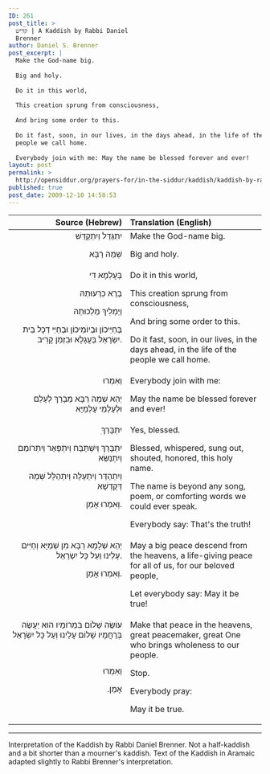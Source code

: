 ```yaml
---
ID: 261
post_title: >
  קדיש | A Kaddish by Rabbi Daniel
  Brenner
author: Daniel S. Brenner
post_excerpt: |
  Make the God-name big.
  
  Big and holy.
  
  Do it in this world,
  
  This creation sprung from consciousness,
  
  And bring some order to this.
  
  Do it fast, soon, in our lives, in the days ahead, in the life of the
  people we call home.
  
  Everybody join with me: May the name be blessed forever and ever!
layout: post
permalink: >
  http://opensiddur.org/prayers-for/in-the-siddur/kaddish/kaddish-by-rabbi-daniel-brenner/
published: true
post_date: 2009-12-10 14:58:53
---
```

<table style="margin-left: auto;margin-right: auto;" class="draggable">
<thead><tr><th id="x" style="text-align: right;">Source (Hebrew)</th><th style="text-align: left;">Translation (English)</th></tr></thead>
<tbody>
<tr><td style="vertical-align:top;" width="46%">
<div class="liturgy" style="text-align: right;"><span lang="he">
יִתְגַּדַּל וְיִתְקַדַּשׁ 

שְׁמֵהּ רַבָּא
</span></div></td>

<td style="vertical-align:top;" width="53%"><div class="english">
Make the God-name big.

Big and holy.
</div></td>
</tr>


<tr><td style="vertical-align:top;" width="46%">
<div class="liturgy" style="text-align: right;"><span lang="he">
בְּעָלְמָא דִּי 

בְרָא כִרְעוּתֵהּ 

וְיַמְלִיךְ מַלְכוּתֵהּ 

בְּחַיֵּיכוֹן וּבְיוֹמֵיכוֹן וּבְחַיֵּי דְכָל בֵּית יִשְׂרָאֵל בַּעֲגָלָא וּבִזְמַן קָרִיב.
</span></div></td>

<td style="vertical-align:top;" width="53%"><div class="english">
Do it in this world,

This creation sprung from consciousness,

And bring some order to this.

Do it fast, soon, in our lives, in the days ahead, in the life of the people we call home.
</div></td>
</tr>


<tr><td style="vertical-align:top;" width="46%">
<div class="liturgy" style="text-align: right;"><span lang="he">
וְאִמְרוּ 

יְהֵא שְׁמֵהּ רַבָּא מְבָרַךְ לְעָלַם וּלְעָלְמֵי עָלְמַיָּא
</span></div></td>

<td style="vertical-align:top;" width="53%"><div class="english">
Everybody join with me: 

May the name be blessed forever and ever!
</div></td>
</tr>


<tr><td style="vertical-align:top;" width="46%">
<div class="liturgy" style="text-align: right;"><span lang="he">
ִיִתְבָּרַךְ 

ִיִתְבָּרַךְ וְיִשְׁתַּבַּח וְיִתְפָּאַר וְיִתְרוֹמַם וְיִתְנַשֵּׂא ‏

וְיִתְהַדַּר וְיִתְעַלֶּה וְיִתְהַלַּל שְׁמֵהּ דְּקֻדְשָׁא 

וְאִמְרוּ אָמֵן.
</span></div></td>

<td style="vertical-align:top;" width="53%"><div class="english">
Yes, blessed.

Blessed, whispered, sung out, shouted, honored, this holy name.

The name is beyond any song, poem, or comforting words we could ever speak.

Everybody say: That's the truth!
</div></td>
</tr>


<tr><td style="vertical-align:top;" width="46%">
<div class="liturgy" style="text-align: right;"><span lang="he">
יְהֵא שְׁלָמָא רַבָּא מִן שְׁמַיָּא וְחַיִּים עָלֵינוּ וְעַל כָּל יִשְׂרָאֵל. 

וְאִמְרוּ אָמֵן.
</span></div></td>

<td style="vertical-align:top;" width="53%"><div class="english">
May a big peace descend from the heavens, a life-giving peace for all of us, for our beloved people,

Let everybody say: May it be true!
</div></td>
</tr>


<tr><td style="vertical-align:top;" width="46%">
<div class="liturgy" style="text-align: right;"><span lang="he">
עוֹשֶׂה שָׁלוֹם בִּמְרוֹמָיו הוּא יַעֲשֶׂה בְּרַחֲמָיו שָׁלוֹם עָלֵינוּ וְעַל כָּל יִשְׂרָאֵל  

&nbsp;

וְאִמְרוּ

אָמֵן.‏
</span></div></td>

<td style="vertical-align:top;" width="53%"><div class="english">
Make that peace in the heavens, great peacemaker, great One who brings wholeness to our people.

Stop.

Everybody pray:

May it be true.
</td>
</tr>
</tbody></tbody></table>

<hr />

Interpretation of the Kaddish by Rabbi Daniel Brenner. Not a half-kaddish and a bit shorter than a mourner's kaddish. Text of the Kaddish in Aramaic adapted slightly to Rabbi Brenner's interpretation.